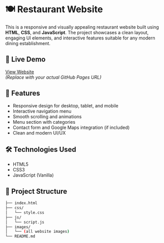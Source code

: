 # 🍽️ Restaurant Website

This is a responsive and visually appealing restaurant website built using **HTML**, **CSS**, and **JavaScript**. The project showcases a clean layout, engaging UI elements, and interactive features suitable for any modern dining establishment.

## 🚀 Live Demo
[View Website](https://your-github-username.github.io/your-repo-name/)  
*(Replace with your actual GitHub Pages URL)*

## 📸 Features

- Responsive design for desktop, tablet, and mobile
- Interactive navigation menu
- Smooth scrolling and animations
- Menu section with categories
- Contact form and Google Maps integration (if included)
- Clean and modern UI/UX

## 🛠️ Technologies Used

- HTML5
- CSS3
- JavaScript (Vanilla)

## 📁 Project Structure

```bash
├── index.html
├── css/
│   └── style.css
├── js/
│   └── script.js
├── images/
│   └── (all website images)
└── README.md
